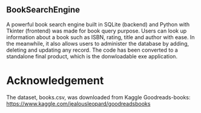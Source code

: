 ## BookSearchEngine
A powerful book search engine built in SQLite (backend) and Python with Tkinter (frontend) was made for book query purpose. Users can look up information about a book such as ISBN, rating, title and author with ease. In the meanwhile, it also allows users to administer the database by adding, deleting and updating any record. The code has been converted to a standalone final product, which is the donwloadable exe application.

# Acknowledgement
The dataset, books.csv, was downloaded from Kaggle Goodreads-books: https://www.kaggle.com/jealousleopard/goodreadsbooks
